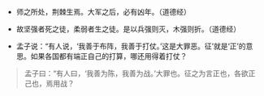- 师之所处，荆棘生焉。大军之后，必有凶年。（道德经）
- 故坚强者死之徒，柔弱者生之徒。是以兵强则灭，木强则折。（道德经）

- 孟子说：“有人说，‘我善于布阵，我善于打仗。’这是大罪恶。征’就是‘正’的意思。如果各国都有端正自己的打算，哪还用得着打仗？
>孟子曰：“有人曰，‘我善为陈，我善为战。’大罪也。征之为言正也，各欲正己也，焉用战？
